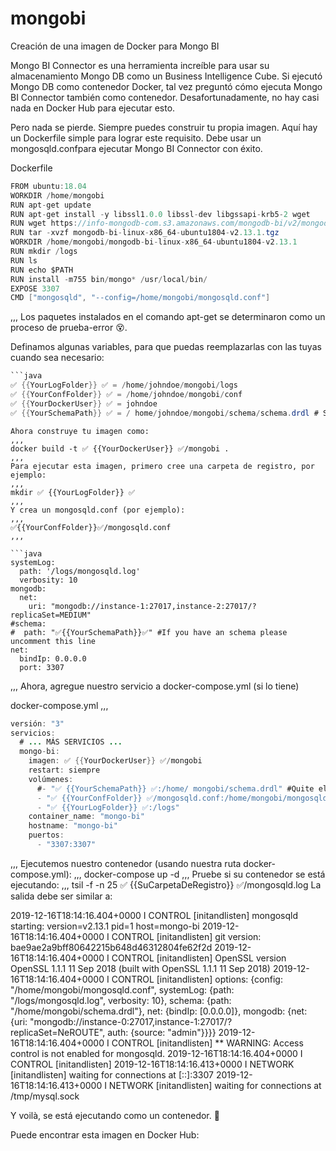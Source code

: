 # mongobi
Creación de una imagen de Docker para Mongo BI 

Mongo BI Connector es una herramienta increíble para usar su almacenamiento Mongo DB como un Business Intelligence Cube. Si ejecutó Mongo DB como contenedor Docker, tal vez preguntó cómo ejecuta Mongo BI Connector también como contenedor. Desafortunadamente, no hay casi nada en Docker Hub para ejecutar esto.

Pero nada se pierde. Siempre puedes construir tu propia imagen. Aquí hay un Dockerfile simple para lograr este requisito. Debe usar un mongosqld.confpara ejecutar Mongo BI Connector con éxito.

Dockerfile

```java
FROM ubuntu:18.04
WORKDIR /home/mongobi
RUN apt-get update
RUN apt-get install -y libssl1.0.0 libssl-dev libgssapi-krb5-2 wget
RUN wget https://info-mongodb-com.s3.amazonaws.com/mongodb-bi/v2/mongodb-bi-linux-x86_64-ubuntu1804-v2.13.1.tgz
RUN tar -xvzf mongodb-bi-linux-x86_64-ubuntu1804-v2.13.1.tgz
WORKDIR /home/mongobi/mongodb-bi-linux-x86_64-ubuntu1804-v2.13.1
RUN mkdir /logs
RUN ls
RUN echo $PATH
RUN install -m755 bin/mongo* /usr/local/bin/
EXPOSE 3307
CMD ["mongosqld", "--config=/home/mongobi/mongosqld.conf"]
```

,,,
Los paquetes instalados en el comando apt-get se determinaron como un proceso de prueba-error 😵.

Definamos algunas variables, para que puedas reemplazarlas con las tuyas cuando sea necesario:


```java
```java
✅ {{YourLogFolder}} ✅ = /home/johndoe/mongobi/logs 
✅ {{YourConfFolder}} ✅ = /home/johndoe/mongobi/conf 
✅ {{YourDockerUser}} ✅ = johndoe 
✅ {{YourSchemaPath}} ✅ = / home/johndoe/mongobi/schema/schema.drdl # SI LO TIENE, NO SE
``` 
```REQUIERE 😋
Ahora construye tu imagen como:
,,,
docker build -t ✅ {{YourDockerUser}} ✅/mongobi .
,,,
Para ejecutar esta imagen, primero cree una carpeta de registro, por ejemplo:
,,,
mkdir ✅ {{YourLogFolder}} ✅
,,,
Y crea un mongosqld.conf (por ejemplo):
,,,
✅{{YourConfFolder}}✅/mongosqld.conf
,,,

```java
systemLog:
  path: '/logs/mongosqld.log'
  verbosity: 10
mongodb:
  net:
    uri: "mongodb://instance-1:27017,instance-2:27017/?replicaSet=MEDIUM"
#schema:
#  path: "✅{{YourSchemaPath}}✅" #If you have an schema please uncomment this line
net:
  bindIp: 0.0.0.0
  port: 3307
```
,,,
Ahora, agregue nuestro servicio a docker-compose.yml (si lo tiene)

docker-compose.yml
,,,
```java
versión: "3" 
servicios: 
  # ... MÁS SERVICIOS ... 
  mongo-bi: 
    imagen: ✅ {{YourDockerUser}} ✅/mongobi 
    restart: siempre 
    volúmenes: 
      #- "✅ {{YourSchemaPath}} ✅:/home/ mongobi/schema.drdl" #Quite el comentario si tiene un archivo de esquema 
      - "✅ {{YourConfFolder}} ✅/mongosqld.conf:/home/mongobi/mongosqld.conf" 
      - "✅ {{YourLogFolder}} ✅:/logs" 
    container_name: "mongo-bi" 
    hostname: "mongo-bi" 
    puertos: 
      - "3307:3307"
```
,,,
Ejecutemos nuestro contenedor (usando nuestra ruta docker-compose.yml):
,,,
docker-compose up -d
,,,
Pruebe si su contenedor se está ejecutando:
,,,
tsil -f -n 25 ✅ {{SuCarpetaDeRegistro}} ✅/mongosqld.log
La salida debe ser similar a:

2019-12-16T18:14:16.404+0000 I CONTROL    [initandlisten] mongosqld starting: version=v2.13.1 pid=1 host=mongo-bi
2019-12-16T18:14:16.404+0000 I CONTROL    [initandlisten] git version: bae9ae2a9bff80642215b648d46312804fe62f2d
2019-12-16T18:14:16.404+0000 I CONTROL    [initandlisten] OpenSSL version OpenSSL 1.1.1  11 Sep 2018 (built with OpenSSL 1.1.1  11 Sep 2018)
2019-12-16T18:14:16.404+0000 I CONTROL    [initandlisten] options: {config: "/home/mongobi/mongosqld.conf", systemLog: {path: "/logs/mongosqld.log", verbosity: 10}, schema: {path: "/home/mongobi/schema.drdl"}, net: {bindIp: [0.0.0.0]}, mongodb: {net: {uri: "mongodb://instance-0:27017,instance-1:27017/?replicaSet=NeROUTE", auth: {source: "admin"}}}}
2019-12-16T18:14:16.404+0000 I CONTROL    [initandlisten] ** WARNING: Access control is not enabled for mongosqld.
2019-12-16T18:14:16.404+0000 I CONTROL    [initandlisten]
2019-12-16T18:14:16.413+0000 I NETWORK    [initandlisten] waiting for connections at [::]:3307
2019-12-16T18:14:16.413+0000 I NETWORK    [initandlisten] waiting for connections at /tmp/mysql.sock

Y voilà, se está ejecutando como un contenedor. 🤩

Puede encontrar esta imagen en Docker Hub: